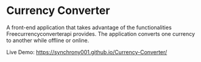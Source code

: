# Currency Converter
A front-end application that takes advantage of the functionalities Freecurrencyconverterapi provides. The application converts one currency to another while offline or online.

Live Demo: https://synchrony001.github.io/Currency-Converter/